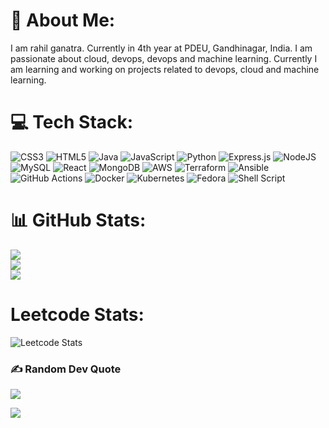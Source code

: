 # 💫 About Me:
I am rahil ganatra. Currently in 4th year at PDEU, Gandhinagar, India. I am passionate about cloud, devops, devops and machine learning. Currently I am learning and working on projects related to devops, cloud and machine learning.   

# 💻 Tech Stack:
![CSS3](https://img.shields.io/badge/css3-%231572B6.svg?style=for-the-badge&logo=css3&logoColor=white) ![HTML5](https://img.shields.io/badge/html5-%23E34F26.svg?style=for-the-badge&logo=html5&logoColor=white) ![Java](https://img.shields.io/badge/java-%23ED8B00.svg?style=for-the-badge&logo=java&logoColor=white) ![JavaScript](https://img.shields.io/badge/javascript-%23323330.svg?style=for-the-badge&logo=javascript&logoColor=%23F7DF1E) ![Python](https://img.shields.io/badge/python-3670A0?style=for-the-badge&logo=python&logoColor=ffdd54) ![Express.js](https://img.shields.io/badge/express.js-%23404d59.svg?style=for-the-badge&logo=express&logoColor=%2361DAFB) ![NodeJS](https://img.shields.io/badge/node.js-6DA55F?style=for-the-badge&logo=node.js&logoColor=white) ![MySQL](https://img.shields.io/badge/mysql-%2300f.svg?style=for-the-badge&logo=mysql&logoColor=white) ![React](https://img.shields.io/badge/react-%2320232a.svg?style=for-the-badge&logo=react&logoColor=%2361DAFB) ![MongoDB](https://img.shields.io/badge/MongoDB-%234ea94b.svg?style=for-the-badge&logo=mongodb&logoColor=white) ![AWS](https://img.shields.io/badge/AWS-%23FF9900.svg?style=for-the-badge&logo=amazon-aws&logoColor=white) ![Terraform](https://img.shields.io/badge/terraform-%235835CC.svg?style=for-the-badge&logo=terraform&logoColor=white) ![Ansible](https://img.shields.io/badge/ansible-%231A1918.svg?style=for-the-badge&logo=ansible&logoColor=white) ![GitHub Actions](https://img.shields.io/badge/github%20actions-%232671E5.svg?style=for-the-badge&logo=githubactions&logoColor=white) ![Docker](https://img.shields.io/badge/docker-%230db7ed.svg?style=for-the-badge&logo=docker&logoColor=white) ![Kubernetes](https://img.shields.io/badge/kubernetes-%23326ce5.svg?style=for-the-badge&logo=kubernetes&logoColor=white) ![Fedora](https://img.shields.io/badge/Fedora-294172?style=for-the-badge&logo=fedora&logoColor=white) ![Shell Script](https://img.shields.io/badge/shell_script-%23121011.svg?style=for-the-badge&logo=gnu-bash&logoColor=white)

# 📊 GitHub Stats:
![](https://github-readme-stats.vercel.app/api?username=grahil-24&theme=nightowl&hide_border=false&include_all_commits=true&count_private=true)<br/>
![](https://github-readme-streak-stats.herokuapp.com/?user=grahil-24&theme=nightowl&hide_border=false)<br/>
![](https://github-readme-stats.vercel.app/api/top-langs/?username=grahil-24&theme=nightowl&hide_border=false&include_all_commits=true&count_private=true&layout=compact)

# Leetcode Stats:
![Leetcode Stats](https://leetcard.jacoblin.cool/rahil_28)

### ✍️ Random Dev Quote
![](https://quotes-github-readme.vercel.app/api?type=horizontal&theme=tokyonight)


[![](https://visitcount.itsvg.in/api?id=grahil-24&icon=0&color=1)](https://visitcount.itsvg.in)
<!-- Proudly created with GPRM ( https://gprm.itsvg.in ) -->
